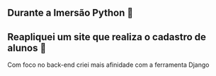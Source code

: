 ## Durante a Imersão Python 🚀
  ## Reapliquei um site que realiza o cadastro de alunos 💾
Com foco no back-end criei mais afinidade com a ferramenta Django
